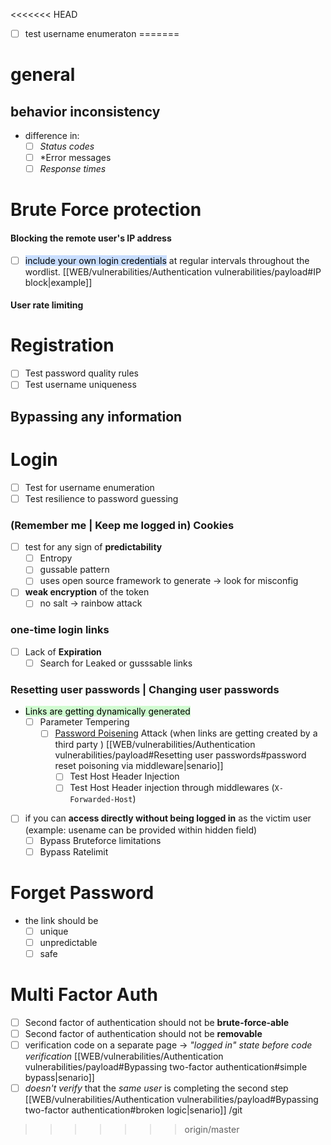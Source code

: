 <<<<<<< HEAD
- [ ] test username enumeraton
=======
# general 
## behavior inconsistency
 - difference in:
	  - [ ] *Status codes*
	  - [ ] *Error messages
	  - [ ] *Response times*
# Brute Force protection
#### Blocking the remote user's IP address
  - [ ] <mark style="background: #ADCCFFA6;">include your own login credentials</mark> at regular intervals throughout the wordlist. [[WEB/vulnerabilities/Authentication vulnerabilities/payload#IP block|example]] 
#### User rate limiting
# Registration

- [ ] Test password quality rules
- [ ] Test username uniqueness
## Bypassing any information


# Login

- [ ] Test for username enumeration
- [ ] Test resilience to password guessing
### (Remember me | Keep me logged in) Cookies
- [ ] test for any sign of **predictability** 
	- [ ] Entropy 
	- [ ] gussable pattern
	- [ ] uses open source framework to generate -> look for misconfig
- [ ] **weak encryption** of the token
	- [ ] no salt -> rainbow attack
### one-time login links
 - [ ] Lack of **Expiration** 
	 - [ ] Search for Leaked or gusssable links 
### Resetting user passwords | Changing user passwords
- <mark style="background: #BBFABBA6;">Links are getting dynamically generated </mark>
	- [ ] Parameter Tempering 
		- [ ] [Password Poisening](https://portswigger.net/web-security/host-header/exploiting/password-reset-poisoning) Attack (when links  are getting created by a third party ) [[WEB/vulnerabilities/Authentication vulnerabilities/payload#Resetting user passwords#password reset poisoning via middleware|senario]]
			- [ ] Test Host Header Injection 
			- [ ] Test Host Header injection through middlewares (`X-Forwarded-Host`)
- [ ] if you can **access directly without being logged in** as the victim user (example: usename can be provided within hidden field)
	- [ ] Bypass Bruteforce limitations
	- [ ] Bypass Ratelimit  

# Forget Password

- the link should be
	- [ ] unique 
	- [ ] unpredictable 
	- [ ] safe  

# Multi Factor Auth

- [ ] Second factor of authentication should not be **brute-force-able** 
- [ ] Second factor of authentication should not be **removable**
- [ ] verification code on a separate page ->  *"logged in" state before code verification* [[WEB/vulnerabilities/Authentication vulnerabilities/payload#Bypassing two-factor authentication#simple bypass|senario]]
- [ ]  *doesn't verify* that the *same user* is completing the second step [[WEB/vulnerabilities/Authentication vulnerabilities/payload#Bypassing two-factor authentication#broken logic|senario]]
/git
>>>>>>> origin/master
